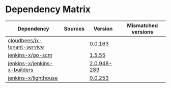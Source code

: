 # Dependency Matrix

Dependency | Sources | Version | Mismatched versions
---------- | ------- | ------- | -------------------
[cloudbees/jx-tenant-service](https://github.com/cloudbees/jx-tenant-service) |  | [0.0.163](https://github.com/cloudbees/jx-tenant-service/releases/tag/v0.0.163) | 
[jenkins-x/go-scm](https://github.com/jenkins-x/go-scm) |  | [1.5.55]() | 
[jenkins-x/jenkins-x-builders](https://github.com/jenkins-x/jenkins-x-builders) |  | [2.0.948-289]() | 
[jenkins-x/lighthouse](https://github.com/jenkins-x/lighthouse) |  | [0.0.253]() | 
